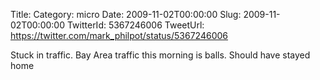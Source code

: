 Title: 
Category: micro
Date: 2009-11-02T00:00:00
Slug: 2009-11-02T00:00:00
TwitterId: 5367246006
TweetUrl: https://twitter.com/mark_philpot/status/5367246006

Stuck in traffic. Bay Area traffic this morning is balls. Should have stayed home
